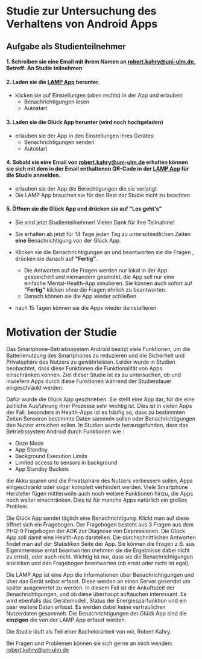 # Studie zur Untersuchung des Verhaltens von Android Apps

## Aufgabe als Studienteilnehmer

#### 1. Schreiben sie eine Email mit **ihrem Namen** an **robert.kahry@uni-ulm.de**, Betreff: **An Studie teilnehmen**


#### 2. Laden sie die [LAMP App] herunter. 
  + klicken sie auf Einstellungen (oben rechts) in der App und erlauben: 
    + Benachrichtigungen lesen
    + Autostart
    
    
#### 3. Laden sie die Glück App herunter (wird noch hochgeladen)
  + erlauben sie der App in den Einstellungen ihres Gerätes:
    + Benachrichtigungen senden
    + Autostart
    
    
#### 4. Sobald sie eine Email von **robert.kahry@uni-ulm.de** erhalten können sie sich mit dem in der Email enthaltenen QR-Code in der [LAMP App] für die Studie anmelden.
  + erlauben sie der App die Berechtigungen die sie verlangt
  + Die LAMP App brauchen sie für den Rest der Studie nicht zu beachten
  
  
#### 5. Öffnen sie die Glück App und drücken sie auf **"Los geht's"**

+ Sie sind jetzt Studienteilnehmer! Vielen Dank für ihre Teilnahme!
+ Sie erhalten ab jetzt für 14 Tage jeden Tag zu unterschiedlichen Zeiten **eine** Benachrichtigung von der Glück App.
+ Klicken sie die Benachrichtigungen an und beantworten sie die Fragen , drücken sie danach auf **"Fertig"**.
  + Die Antworten auf die Fragen werden nur lokal in der App gespeichert und niemandem gesendet, die App soll nur eine einfache Mental-Health-App simulieren.
  Sie können auch sofort auf **"Fertig"** klicken ohne die Fragen ehrlich zu beantworten.
  + Danach können sie die App wieder schließen
  
+ nach 15 Tagen können sie die Apps wieder deinstallieren

# Motivation der Studie

Das Smartphone-Betriebssystem Android besitzt viele Funktionen, 
um die Batterienutzung des Smartphones zu reduzieren und die Sicherheit und Privatsphäre des Nutzers zu gewährleisten. 
Leider wurde in Studien beobachtet, dass diese Funktionen die Funktionalität von Apps einschränken können. 
Ziel dieser Studie ist es zu untersuchen, ob und inwiefern Apps durch diese Funktionen während der Studiendauer eingeschränkt werden.

Dafür wurde die Glück App geschrieben. Sie stellt eine App dar, für die eine zeitliche Ausführung ihrer Prozesse sehr wichtig ist. Dies ist in vielen Apps der Fall,
besonders in Health-Apps ist es häufig so, dass zu bestimmten Zeiten Sensoren bestimmte Daten sammeln sollen oder Benachrichtigungen den Nutzer erreichen sollen.
In Studien wurde herausgefunden, dass das Betriebssystem Android durch Funktionen wie :
  + Doze Mode
  + App Standby
  + Background Execution Limits
  + Limited access to sensors in background
  + App Standby Buckets
  
die Akku sparen und die Privatsphäre des Nutzers verbessern sollen, Apps eingeschränkt oder sogar komplett verhindert werden.
Viele Smartphone Hersteller fügen mittlerweile auch noch weitere Funktionen hinzu, die Apps noch weiter einschränken. 
Dies ist für manche Apps natürlich ein großes Problem.


Die Glück App sendet täglich eine Benachrichtigung. Klickt man auf diese öffnet sich ein Fragebogen. Der Fragebogen besteht aus 3 Fragen aus dem PHQ-9 Fragebogen der AOK 
zur Diagnose von Depressionen. Die Glück App soll damit eine Health-App darstellen. Die durchschnittlichen Antworten findet man auf der Statistiken Seite der App. 
Sie können die Fragen z.B. aus Eigeninteresse ernst beantworten (nehmen sie die Ergebnisse dabei nicht zu ernst), oder auch nicht. 
Wichtig ist nur, dass sie die Benachrichtigungen anklicken und den Fragebogen beantworten (ob ernst oder nicht ist egal). 

Die LAMP App ist eine App die Informationen über Benachrichtigungen und über das Gerät selbst erfasst. 
Diese werden an einen Server gesendet um später ausgewertet zu werden.
In diesem Fall ist die Ankuftszeit der Benachrichtigungen, und ob diese überhaupt auftauchen interessant. 
Es wird ebenfalls das Gerätemodell, Status der Energiesparfunktion und ein paar weitere Daten erfasst. Es werden dabei keine vertraulichen Nutzerdaten gesammelt. 
Die Benachrichtigungen der Glück App sind die **einzigen** die von der LAMP App erfasst werden.

Die Studie läuft als Teil einer Bachelorarbeit von mir, Robert Kahry.

Bei Fragen und Problemen können sie sich gerne an mich wenden: robert.kahry@uni-ulm.de
  
  
  
[LAMP App]: https://github.com/Digital-Health-SIG/lamp-android-app
